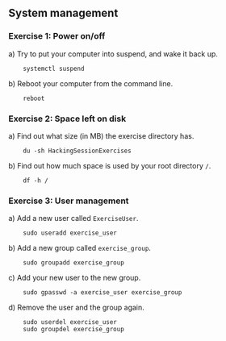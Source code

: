 ## System management

### Exercise 1: Power on/off

a) Try to put your computer into suspend, and wake it back up.
```
    systemctl suspend
```

b) Reboot your computer from the command line.
```
    reboot
```

### Exercise 2: Space left on disk

a) Find out what size (in MB) the exercise directory has.
```
    du -sh HackingSessionExercises
```

b) Find out how much space is used by your root directory `/`.
```
    df -h /
```

### Exercise 3: User management

a) Add a new user called `ExerciseUser`.
```
    sudo useradd exercise_user
```

b) Add a new group called `exercise_group`.
```
    sudo groupadd exercise_group
```

c) Add your new user to the new group.
```
    sudo gpasswd -a exercise_user exercise_group
```

d) Remove the user and the group again.
```
    sudo userdel exercise_user
    sudo groupdel exercise_group
```
